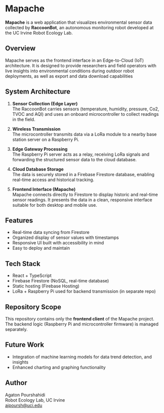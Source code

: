 # Mapache

**Mapache** is a web application that visualizes environmental sensor data collected by **RaccoonBot**, an autonomous monitoring robot developed at the UC Irvine Robot Ecology Lab.

## Overview

Mapache serves as the frontend interface in an Edge-to-Cloud (IoT) architecture. It is designed to provide researchers and field operators with live insights into environmental conditions during outdoor robot deployments, as well as export and data download capabilities

## System Architecture

1. **Sensor Collection (Edge Layer)**  
   The RaccoonBot carries sensors (temperature, humidity, pressure, Co2, TVOC and AQI) and uses an onboard microcontroller to collect readings in the field.

2. **Wireless Transmission**  
   The microcontroller transmits data via a LoRa module to a nearby base station server on a Raspberry Pi.

3. **Edge Gateway Processing**  
   The Raspberry Pi server acts as a relay, receiving LoRa signals and forwarding the structured sensor data to the cloud database.

4. **Cloud Database Storage**  
   The data is securely stored in a Firebase Firestore database, enabling real-time access and historical tracking.

5. **Frontend Interface (Mapache)**  
   Mapache connects directly to Firestore to display historic and real-time sensor readings. It presents the data in a clean, responsive interface suitable for both desktop and mobile use.

## Features

- Real-time data syncing from Firestore
- Organized display of sensor values with timestamps
- Responsive UI built with accessibility in mind
- Easy to deploy and maintain

## Tech Stack

- React + TypeScript
- Firebase Firestore (NoSQL, real-time database)
- Static hosting (Firebase Hosting)
- LoRa + Raspberry Pi used for backend transmission (in separate repo)

## Repository Scope

This repository contains only the **frontend client** of the Mapache project. The backend logic (Raspberry Pi and microcontroller firmware) is managed separately.

## Future Work

- Integration of machine learning models for data trend detection, and insights
- Enhanced charting and graphing functionality

## Author

Agaton Pourshahidi  
Robot Ecology Lab, UC Irvine  
[ajpoursh@uci.edu](mailto:ajpoursh@uci.edu)
